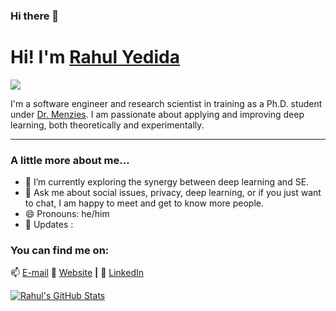 ### Hi there 👋

<h1> Hi! I'm <a href="http://ryedida.me" target="_blank">Rahul Yedida</a></h1>

![](https://visitor-badge.glitch.me/badge?page_id=yrahul3910)
<!--
**yrahul3910/yrahul3910** is a ✨ _special_ ✨ repository because its `README.md` (this file) appears on your GitHub profile. --> 

I'm a software engineer and research scientist in training as a Ph.D. student under [Dr. Menzies](http://menzies.us/). I am passionate about applying and improving deep learning, both theoretically and experimentally. 

---
### A little more about me... 

- 🔭 I’m currently exploring the synergy between deep learning and SE.
- 💬 Ask me about social issues, privacy, deep learning, or if you just want to chat, I am happy to meet and get to know more people. 
- 😄 Pronouns: he/him
- 👯 Updates : 

### You can find me on:
📫 [E-mail](mailto:r.yedida@pm.me?subject=[GitHub]%20Source%20Readme)
🏡 [Website][website] **|** 
👔 [LinkedIn][linkedin]


[banner]: https://raw.githubusercontent.com/bradgarropy/bradgarropy/master/banner.png
[website]: http://ryedida.me
[twitter]: https://twitter.com/yrahul3910
[linkedin]: https://www.linkedin.com/in/rahul-yedida/


[![Rahul's GitHub Stats](https://github-readme-stats.anuraghazra1.vercel.app/api?username=yrahul3910&show_icons=true&title_color=fff&icon_color=F2BDFF&text_color=9f9f9f&bg_color=151515)](https://github-readme-stats.vercel.app/api?username=yrahul3910)
